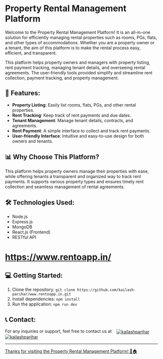 # Property Rental Management Platform

Welcome to the Property Rental Management Platform! It is an all-in-one solution for efficiently managing rental properties such as rooms, PGs, flats, and other types of accommodations. Whether you are a property owner or a tenant, the aim of this platform is to make the rental process easy, efficient, and transparent.

This platform helps property owners and managers with property listing, rent payment tracking, managing tenant details, and overseeing rental agreements. The user-friendly tools provided simplify and streamline rent collection, payment tracking, and property management.

## 🚀 Features:

- **Property Listing**: Easily list rooms, flats, PGs, and other rental properties.
- **Rent Tracking**: Keep track of rent payments and due dates.
- **Tenant Management**: Manage tenant details, contracts, and agreements.
- **Rent Payment**: A simple interface to collect and track rent payments.
- **User-friendly Interface**: Intuitive and easy-to-use design for both owners and tenants.

## 📊 Why Choose This Platform?

This platform helps property owners manage their properties with ease, while offering tenants a transparent and organized way to track rent payments. It supports various property types and ensures timely rent collection and seamless management of rental agreements.

## 🛠️ Technologies Used:

- Node.js
- Express.js
- MongoDB
- React.js (Frontend)
- RESTful API

# **https://www.rentoapp.in/**

## 💻 Getting Started:

1. Clone the repository: `git clone https://github.com/kailash-parihar/www.rentoapp.in.git`
2. Install dependencies: `npm install`
3. Run the application: `npm run dev`

## 📞 Contact:

For any inquiries or support, feel free to contact us at &nbsp;&nbsp;
<a href="https://linkedin.com/in/kailashparihar/" target="blank"><img align="center" src="https://img.shields.io/badge/LinkedIn-0077B5?style=for-the-badge&logo=linkedin&logoColor=white" alt="kailashparihar" /></a> &nbsp;&nbsp;
<a href="https://wa.me/919649352595" target="blank"><img align="center" src="https://img.shields.io/badge/WhatsApp-25D366?style=for-the-badge&logo=whatsapp&logoColor=white" alt="kailashparihar" />


---

Thanks for visiting the Property Rental Management Platform! 🚪🏠
